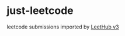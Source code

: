 # just-leetcode
leetcode submissions imported by [LeetHub v3](https://github.com/raphaelheinz/LeetHub-3.0)
